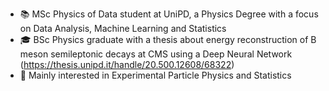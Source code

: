 
<!--
**jonathancavallin/jonathancavallin** is a ✨ _special_ ✨ repository because its `README.md` (this file) appears on your GitHub profile.

Here are some ideas to get you started:

- 🔭 I’m currently working on ...
- 🌱 I’m currently learning ...
- 👯 I’m looking to collaborate on ...
- 🤔 I’m looking for help with ...
- 💬 Ask me about ...
- 📫 How to reach me: ...
- 😄 Pronouns: ...
- ⚡ Fun fact: ...
--> 
- 📚 MSc Physics of Data student at UniPD, a Physics Degree with a focus on Data Analysis, Machine Learning and Statistics 
- 🎓 BSc Physics graduate with a thesis about energy reconstruction of B meson semileptonic decays at CMS using a Deep Neural Network (https://thesis.unipd.it/handle/20.500.12608/68322)
- 🔭 Mainly interested in Experimental Particle Physics and Statistics 
